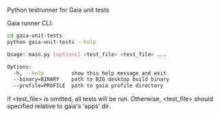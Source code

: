 Python testrunner for Gaia unit tests

Gaia runner CLI:

````sh
cd gaia-unit-tests
python gaia-unit-tests --help

Usage: main.py [options] <test_file> <test_file> ...

Options:
  -h, --help         show this help message and exit
  --binary=BINARY    path to B2G desktop build binary
  --profile=PROFILE  path to gaia profile directory
````

if <test_file> is omitted, all tests will be run.  Otherwise, <test_file> should
specified relative to gaia's 'apps' dir.
